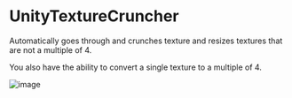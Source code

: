 # UnityTextureCruncher
Automatically goes through and crunches texture and resizes textures that are not a multiple of 4.

You also have the ability to convert a single texture to a multiple of 4.

![image](https://user-images.githubusercontent.com/132629751/236710617-bc8408d0-4bd8-4432-beaa-6f79684c9c43.png)

